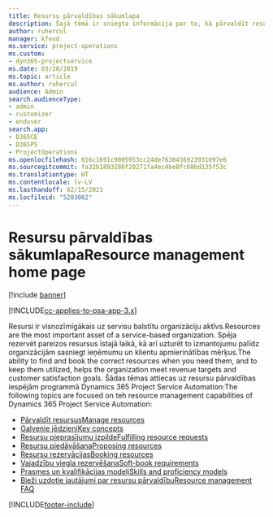 ```yaml
---
title: Resursu pārvaldības sākumlapa
description: Šajā tēmā ir sniegta informācija par to, kā pārvaldīt resursus.
author: ruhercul
manager: kfend
ms.service: project-operations
ms.custom:
- dyn365-projectservice
ms.date: 03/28/2019
ms.topic: article
ms.author: ruhercul
audience: Admin
search.audienceType:
- admin
- customizer
- enduser
search.app:
- D365CE
- D365PS
- ProjectOperations
ms.openlocfilehash: 016c1691c9005953cc24de7630436923931097e6
ms.sourcegitcommit: fa32b1893286f20271fa4ec4be8fc68bd135f53c
ms.translationtype: HT
ms.contentlocale: lv-LV
ms.lasthandoff: 02/15/2021
ms.locfileid: "5283062"
---
```

# <a name="resource-management-home-page"></a><span data-ttu-id="285c3-103">Resursu pārvaldības sākumlapa</span><span class="sxs-lookup"><span data-stu-id="285c3-103">Resource management home page</span></span>

[!include [banner](../includes/psa-now-project-operations.md)]

[!INCLUDE[cc-applies-to-psa-app-3.x](../includes/cc-applies-to-psa-app-3x.md)]

<span data-ttu-id="285c3-104">Resursi ir visnozīmīgākais uz servisu balstītu organizāciju aktīvs.</span><span class="sxs-lookup"><span data-stu-id="285c3-104">Resources are the most important asset of a service-based organization.</span></span> <span data-ttu-id="285c3-105">Spēja rezervēt pareizos resursus īstajā laikā, kā arī uzturēt to izmantojumu palīdz organizācijām sasniegt ieņēmumu un klientu apmierinātības mērķus.</span><span class="sxs-lookup"><span data-stu-id="285c3-105">The ability to find and book the correct resources when you need them, and to keep them utilized, helps the organization meet revenue targets and customer satisfaction goals.</span></span> <span data-ttu-id="285c3-106">Šādas tēmas attiecas uz resursu pārvaldības iespējām programmā Dynamics 365 Project Service Automation:</span><span class="sxs-lookup"><span data-stu-id="285c3-106">The following topics are focused on teh resource management capabilities of Dynamics 365 Project Service Automation:</span></span>

- [<span data-ttu-id="285c3-107">Pārvaldīt resursus</span><span class="sxs-lookup"><span data-stu-id="285c3-107">Manage resources</span></span>](manage-resources.md)
- [<span data-ttu-id="285c3-108">Galvenie jēdzieni</span><span class="sxs-lookup"><span data-stu-id="285c3-108">Key concepts</span></span>](reports-key-concepts.md)
- [<span data-ttu-id="285c3-109">Resursu pieprasījumu izpilde</span><span class="sxs-lookup"><span data-stu-id="285c3-109">Fulfilling resource requests</span></span>](resource-management-fulfill-requests.md)
- [<span data-ttu-id="285c3-110">Resursu piedāvāšana</span><span class="sxs-lookup"><span data-stu-id="285c3-110">Proposing resources</span></span>](resource-management-propose-resources.md)
- [<span data-ttu-id="285c3-111">Resursu rezervācijas</span><span class="sxs-lookup"><span data-stu-id="285c3-111">Booking resources</span></span>](resource-management-book-resources-scheduleboard.md)
- [<span data-ttu-id="285c3-112">Vajadzību viegla rezervēšana</span><span class="sxs-lookup"><span data-stu-id="285c3-112">Soft-book requirements</span></span>](resource-management-softbook-requirements.md)
- [<span data-ttu-id="285c3-113">Prasmes un kvalifikācijas modeļi</span><span class="sxs-lookup"><span data-stu-id="285c3-113">Skills and proficiency models</span></span>](resource-management-skills-proficiency.md)
- [<span data-ttu-id="285c3-114">Bieži uzdotie jautājumi par resursu pārvaldību</span><span class="sxs-lookup"><span data-stu-id="285c3-114">Resource management FAQ</span></span>](resource-management-faq.md)


[!INCLUDE[footer-include](../includes/footer-banner.md)]